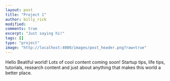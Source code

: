 ```yaml
---
layout: post
title: "Project 1"
author: billy_rick
modified: 
comments: true
excerpt: "Just saying hi!"
tags: []
type: "project"
image: "http://localhost:4000/images/post_header.png?raw=true"
---
```


Hello Beatiful world! Lots of cool content coming soon! Startup tips, life tips, tutorials, research content and just about anything that makes this world a better place.